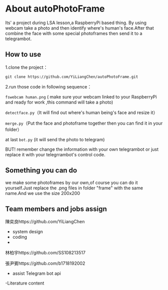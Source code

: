 # About autoPhotoFrame
Its' a project during LSA lesson,a RaspberryPi based thing. By using webcam take a photo and then identify where's human's face.After that combine the face with some special photoframes then send it to a telegrambot. 
## How to use
1.clone the project：
```
git clone https://github.com/YiLiangChen/autoPhotoFrame.git
```
2.run those code in following sequence：

```fswebcam human.png``` ( make sure your webcam linked to your RaspberryPi and ready for work ,this command will take a photo)

```detectface.py```（It will find out where's human being's face and resize it）

```merge.py```（Put the face and photoframe together then you can find it in your folder）

at last ```bot.py``` (it will send the photo to telegram)

BUT! remember change the information with your own telegrambot or just replace it with your telegrrambot's control code. 

## Something you can do 
we make some photoframes by our own,of course you can do it yourself.Just replace the .png files in folder "frame" with the same name.And we use the size 200x200

## Team members and jobs assign
陳奕良https://github.com/YiLiangChen
- system design 
- coding
- 
林柏宇https://github.com/SS108213517

張尹賓https://github.com/b1718192002
- assist Telegram bot api

-Literature content


